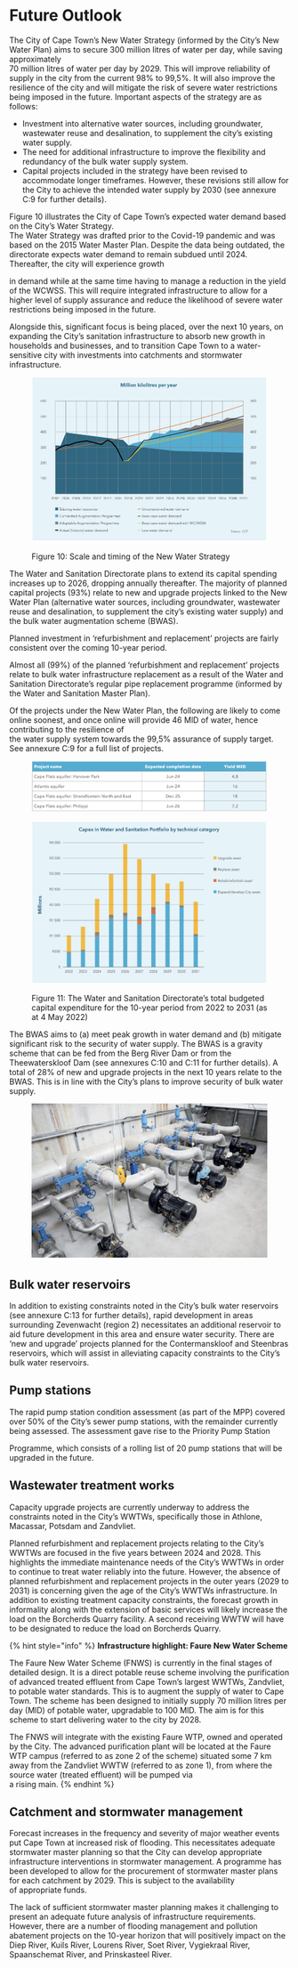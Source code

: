 # Future Outlook

The City of Cape Town’s New Water Strategy (informed by the City’s New Water Plan) aims to secure 300 million litres of water per day, while saving approximately\
70 million litres of water per day by 2029. This will improve reliability of supply in the city from the current 98% to 99,5%. It will also improve the resilience of the city and will mitigate the risk of severe water restrictions being imposed in the future. Important aspects of the strategy are as follows:

* Investment into alternative water sources, including groundwater, wastewater reuse and desalination, to supplement the city’s existing water supply.
* The need for additional infrastructure to improve the flexibility and redundancy of the bulk water supply system.
* Capital projects included in the strategy have been revised to accommodate longer timeframes. However, these revisions still allow for the City to achieve the intended water supply by 2030 (see annexure C:9 for further details).

Figure 10 illustrates the City of Cape Town’s expected water demand based on the City’s Water Strategy.\
The Water Strategy was drafted prior to the Covid-19 pandemic and was based on the 2015 Water Master Plan. Despite the data being outdated, the directorate expects water demand to remain subdued until 2024. Thereafter, the city will experience growth

in demand while at the same time having to manage a reduction in the yield of the WCWSS. This will require integrated infrastructure to allow for a higher level of supply assurance and reduce the likelihood of severe water restrictions being imposed in the future.

Alongside this, significant focus is being placed, over the next 10 years, on expanding the City’s sanitation infrastructure to absorb new growth in households and businesses, and to transition Cape Town to a water-sensitive city with investments into catchments and stormwater infrastructure.

<figure><img src="../.gitbook/assets/image (1).png" alt=""><figcaption><p>Figure 10: Scale and timing of the New Water Strategy</p></figcaption></figure>

The Water and Sanitation Directorate plans to extend its capital spending increases up to 2026, dropping annually thereafter. The majority of planned capital projects (93%) relate to new and upgrade projects linked to the New Water Plan (alternative water sources, including groundwater, wastewater reuse and desalination, to supplement the city’s existing water supply) and the bulk water augmentation scheme (BWAS).

Planned investment in ‘refurbishment and replacement’ projects are fairly consistent over the coming 10-year period.

Almost all (99%) of the planned ‘refurbishment and replacement’ projects relate to bulk water infrastructure replacement as a result of the Water and Sanitation Directorate’s regular pipe replacement programme (informed by the Water and Sanitation Master Plan).

Of the projects under the New Water Plan, the following are likely to come online soonest, and once online will provide 46 MlD of water, hence contributing to the resilience of\
the water supply system towards the 99,5% assurance of supply target. See annexure C:9 for a full list of projects.

<figure><img src="../.gitbook/assets/image (28) (1).png" alt=""><figcaption></figcaption></figure>

<figure><img src="../.gitbook/assets/image (19).png" alt=""><figcaption><p>Figure 11: The Water and Sanitation Directorate’s total budgeted capital expenditure for the 10-year period from 2022 to 2031 (as at 4 May 2022)</p></figcaption></figure>

The BWAS aims to (a) meet peak growth in water demand and (b) mitigate significant risk to the security of water supply. The BWAS is a gravity scheme that can be fed from the Berg River Dam or from the Theewaterskloof Dam (see annexures C:10 and C:11 for further details). A total of 28% of new and upgrade projects in the next 10 years relate to the BWAS. This is in line with the City’s plans to improve security of bulk water supply.

<figure><img src="../.gitbook/assets/image (15).png" alt=""><figcaption></figcaption></figure>

## Bulk water reservoirs

In addition to existing constraints noted in the City’s bulk water reservoirs (see annexure C:13 for further details), rapid development in areas surrounding Zevenwacht (region 2) necessitates an additional reservoir to aid future development in this area and ensure water security. There are ‘new and upgrade’ projects planned for the Contermanskloof and Steenbras reservoirs, which will assist in alleviating capacity constraints to the City’s bulk water reservoirs.

## Pump stations

The rapid pump station condition assessment (as part of the MPP) covered over 50% of the City’s sewer pump stations, with the remainder currently being assessed. The assessment gave rise to the Priority Pump Station

Programme, which consists of a rolling list of 20 pump stations that will be upgraded in the future.

## Wastewater treatment works

Capacity upgrade projects are currently underway to address the constraints noted in the City’s WWTWs, specifically those in Athlone, Macassar, Potsdam and Zandvliet.

Planned refurbishment and replacement projects relating to the City’s WWTWs are focused in the five years between 2024 and 2028. This highlights the immediate maintenance needs of the City’s WWTWs in order to continue to treat water reliably into the future. However, the absence of planned refurbishment and replacement projects in the outer years (2029 to 2031) is concerning given the age of the City’s WWTWs infrastructure. In addition to existing treatment capacity constraints, the forecast growth in informality along with the extension of basic services will likely increase the load on the Borcherds Quarry facility. A second receiving WWTW will have to be designated to reduce the load on Borcherds Quarry.

{% hint style="info" %}
**Infrastructure highlight: Faure New Water Scheme**

The Faure New Water Scheme (FNWS) is currently in the final stages of detailed design. It is a direct potable reuse scheme involving the purification of advanced treated effluent from Cape Town’s largest WWTWs, Zandvliet, to potable water standards. This is to augment the supply of water to Cape Town. The scheme has been designed to initially supply 70 million litres per day (MlD) of potable water, upgradable to 100 MlD. The aim is for this scheme to start delivering water to the city by 2028.

The FNWS will integrate with the existing Faure WTP, owned and operated by the City. The advanced purification plant will be located at the Faure WTP campus (referred to as zone 2 of the scheme) situated some 7 km away from the Zandvliet WWTW (referred to as zone 1), from where the source water (treated effluent) will be pumped via\
a rising main.
{% endhint %}

## Catchment and stormwater management

Forecast increases in the frequency and severity of major weather events put Cape Town at increased risk of flooding. This necessitates adequate stormwater master planning so that the City can develop appropriate infrastructure interventions in stormwater management. A programme has been developed to allow for the procurement of stormwater master plans for each catchment by 2029. This is subject to the availability\
of appropriate funds.

The lack of sufficient stormwater master planning makes it challenging to present an adequate future analysis of infrastructure requirements. However, there are a number of flooding management and pollution abatement projects on the 10-year horizon that will positively impact on the Diep River, Kuils River, Lourens River, Soet River, Vygiekraal River, Spaanschemat River, and Prinskasteel River.
